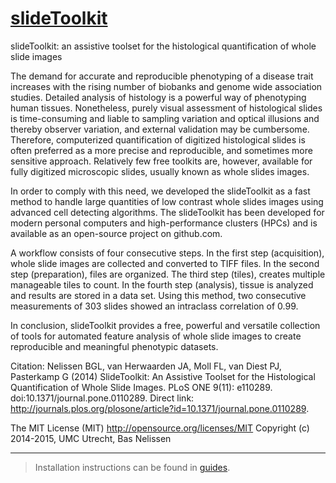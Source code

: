 [slideToolkit](http://bglnelissen.github.io/slideToolkit)
============

slideToolkit: an assistive toolset for the histological quantification of whole slide images

The demand for accurate and reproducible phenotyping of a disease trait increases with the rising number of biobanks and genome wide association studies. Detailed analysis of histology is a powerful way of phenotyping human tissues. Nonetheless, purely visual assessment of histological slides is time-consuming and liable to sampling variation and optical illusions and thereby observer variation, and external validation may be cumbersome. Therefore, computerized quantification of digitized histological slides is often preferred as a more precise and reproducible, and sometimes more sensitive approach. Relatively few free toolkits are, however, available for fully digitized microscopic slides, usually known as whole slides images.

In order to comply with this need, we developed the slideToolkit as a fast method to handle large quantities of low contrast whole slides images using advanced cell detecting algorithms. The slideToolkit has been developed for modern personal computers and high-performance clusters (HPCs) and is available as an open-source project on github.com.

A workflow consists of four consecutive steps. In the first step (acquisition), whole slide images are collected and converted to TIFF files. In the second step (preparation), files are organized. The third step (tiles), creates multiple manageable tiles to count. In the fourth step (analysis), tissue is analyzed and results are stored in a data set. Using this method, two consecutive measurements of 303 slides showed an intraclass correlation of 0.99.

In conclusion, slideToolkit provides a free, powerful and versatile collection of tools for automated feature analysis of whole slide images to create reproducible and meaningful phenotypic datasets.

Citation: Nelissen BGL, van Herwaarden JA, Moll FL, van Diest PJ, Pasterkamp G (2014) SlideToolkit: An Assistive Toolset for the Histological Quantification of Whole Slide Images. PLoS ONE 9(11): e110289. doi:10.1371/journal.pone.0110289. Direct link: http://journals.plos.org/plosone/article?id=10.1371/journal.pone.0110289.

The MIT License (MIT) <http://opensource.org/licenses/MIT>
Copyright (c) 2014-2015, UMC Utrecht, Bas Nelissen

-----------------------------------------------
> Installation instructions can be found in [guides](guides).
